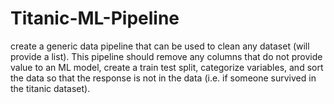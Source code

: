 # Titanic-ML-Pipeline
create a generic data pipeline that can be used to clean any dataset (will provide a list). This pipeline should remove any columns that do not provide value to an ML model, create a train test split, categorize variables, and sort the data so that the response is not in the data (i.e. if someone survived in the titanic dataset).

